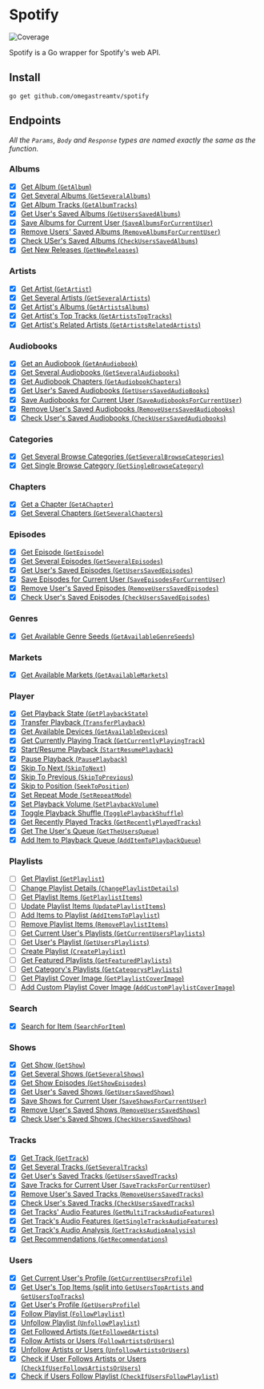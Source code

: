 # Spotify

![Coverage](https://img.shields.io/badge/Coverage-68.3%25-yellow)

Spotify is a Go wrapper for Spotify's web API.

## Install

```cli
go get github.com/omegastreamtv/spotify
```

## Endpoints

_All the `Params`, `Body` and `Response` types are named exactly the same as the function._

### Albums

- [x] [Get Album (`GetAlbum`)](https://developer.spotify.com/documentation/web-api/reference/get-an-album)
- [x] [Get Several Albums (`GetSeveralAlbums`)](https://developer.spotify.com/documentation/web-api/reference/get-multiple-albums)
- [x] [Get Album Tracks (`GetAlbumTracks`)](https://developer.spotify.com/documentation/web-api/reference/get-an-albums-tracks)
- [x] [Get User's Saved Albums (`GetUsersSavedAlbums`)](https://developer.spotify.com/documentation/web-api/reference/get-users-saved-albums)
- [x] [Save Albums for Current User (`SaveAlbumsForCurrentUser`)](https://developer.spotify.com/documentation/web-api/reference/save-albums-user)
- [x] [Remove Users' Saved Albums (`RemoveAlbumsForCurrentUser`)](https://developer.spotify.com/documentation/web-api/reference/remove-albums-user)
- [x] [Check USer's Saved Albums (`CheckUsersSavedAlbums`)](https://developer.spotify.com/documentation/web-api/reference/check-users-saved-albums)
- [x] [Get New Releases (`GetNewReleases`)](https://developer.spotify.com/documentation/web-api/reference/get-new-releases)

### Artists

- [x] [Get Artist (`GetArtist`)](https://developer.spotify.com/documentation/web-api/reference/get-an-artist)
- [x] [Get Several Artists (`GetSeveralArtists`)](https://developer.spotify.com/documentation/web-api/reference/get-multiple-artists)
- [x] [Get Artist's Albums (`GetArtistsAlbums`)](https://developer.spotify.com/documentation/web-api/reference/get-an-artists-albums)
- [x] [Get Artist's Top Tracks (`GetArtistsTopTracks`)](https://developer.spotify.com/documentation/web-api/reference/get-an-artists-top-tracks)
- [x] [Get Artist's Related Artists (`GetArtistsRelatedArtists`)](https://developer.spotify.com/documentation/web-api/reference/get-an-artists-related-artists)

### Audiobooks

- [x] [Get an Audiobook (`GetAnAudiobook`)](https://developer.spotify.com/documentation/web-api/reference/get-an-audiobook)
- [x] [Get Several Audiobooks (`GetSeveralAudiobooks`)](https://developer.spotify.com/documentation/web-api/reference/get-multiple-audiobooks)
- [x] [Get Audiobook Chapters (`GetAudiobookChapters`)](https://developer.spotify.com/documentation/web-api/reference/get-audiobook-chapters)
- [x] [Get User's Saved Audiobooks (`GetUsersSavedAudioBooks`)](https://developer.spotify.com/documentation/web-api/reference/get-users-saved-audiobooks)
- [x] [Save Audiobooks for Current User (`SaveAudiobooksForCurrentUser`)](https://developer.spotify.com/documentation/web-api/reference/save-audiobooks-user)
- [x] [Remove User's Saved Audiobooks (`RemoveUsersSavedAudiobooks`)](https://developer.spotify.com/documentation/web-api/reference/remove-audiobooks-user)
- [x] [Check User's Saved Audiobooks (`CheckUsersSavedAudiobooks`)](https://developer.spotify.com/documentation/web-api/reference/check-users-saved-audiobooks)

### Categories

- [x] [Get Several Browse Categories (`GetSeveralBrowseCategories`)](https://developer.spotify.com/documentation/web-api/reference/get-categories)
- [x] [Get Single Browse Category (`GetSingleBrowseCategory`)](https://developer.spotify.com/documentation/web-api/reference/get-a-category)

### Chapters

- [x] [Get a Chapter (`GetAChapter`)](https://developer.spotify.com/documentation/web-api/reference/get-a-chapter)
- [x] [Get Several Chapters (`GetSeveralChapters`)](https://developer.spotify.com/documentation/web-api/reference/get-several-chapters)

### Episodes

- [x] [Get Episode (`GetEpisode`)](https://developer.spotify.com/documentation/web-api/reference/get-an-episode)
- [x] [Get Several Episodes (`GetSeveralEpisodes`)](<[url](https://developer.spotify.com/documentation/web-api/reference/get-multiple-episodes)>)
- [x] [Get User's Saved Episodes (`GetUsersSavedEpisodes`)](https://developer.spotify.com/documentation/web-api/reference/get-users-saved-episodes)
- [x] [Save Episodes for Current User (`SaveEpisodesForCurrentUser`)](https://developer.spotify.com/documentation/web-api/reference/save-episodes-user)
- [x] [Remove User's Saved Episodes (`RemoveUsersSavedEpisodes`)](https://developer.spotify.com/documentation/web-api/reference/remove-episodes-user)
- [x] [Check User's Saved Episodes (`CheckUsersSavedEpisodes`)](https://developer.spotify.com/documentation/web-api/reference/check-users-saved-episodes)

### Genres

- [x] [Get Available Genre Seeds (`GetAvailableGenreSeeds`)](https://developer.spotify.com/documentation/web-api/reference/get-recommendation-genres)

### Markets

- [x] [Get Available Markets (`GetAvailableMarkets`)](https://developer.spotify.com/documentation/web-api/reference/get-available-markets)

### Player

- [x] [Get Playback State (`GetPlaybackState`)](https://developer.spotify.com/documentation/web-api/reference/get-information-about-the-users-current-playback)
- [x] [Transfer Playback (`TransferPlayback`)](https://developer.spotify.com/documentation/web-api/reference/transfer-a-users-playback)
- [x] [Get Available Devices (`GetAvailableDevices`)](https://developer.spotify.com/documentation/web-api/reference/get-a-users-available-devices)
- [x] [Get Currently Playing Track (`GetCurrentlyPlayingTrack`)](https://developer.spotify.com/documentation/web-api/reference/get-the-users-currently-playing-track)
- [x] [Start/Resume Playback (`StartResumePlayback`)](https://developer.spotify.com/documentation/web-api/reference/start-a-users-playback)
- [x] [Pause Playback (`PausePlayback`)](https://developer.spotify.com/documentation/web-api/reference/pause-a-users-playback)
- [x] [Skip To Next (`SkipToNext`)](https://developer.spotify.com/documentation/web-api/reference/skip-users-playback-to-next-track)
- [x] [Skip To Previous (`SkipToPrevious`)](https://developer.spotify.com/documentation/web-api/reference/skip-users-playback-to-previous-track)
- [x] [Skip to Position (`SeekToPosition`)](https://developer.spotify.com/documentation/web-api/reference/seek-to-position-in-currently-playing-track)
- [x] [Set Repeat Mode (`SetRepeatMode`)](https://developer.spotify.com/documentation/web-api/reference/set-repeat-mode-on-users-playback)
- [x] [Set Playback Volume (`SetPlaybackVolume`)](https://developer.spotify.com/documentation/web-api/reference/set-volume-for-users-playback)
- [x] [Toggle Playback Shuffle (`TogglePlaybackShuffle`)](https://developer.spotify.com/documentation/web-api/reference/toggle-shuffle-for-users-playback)
- [x] [Get Recently Played Tracks (`GetRecentlyPlayedTracks`)](https://developer.spotify.com/documentation/web-api/reference/get-recently-played)
- [x] [Get The User's Queue (`GetTheUsersQueue`)](https://developer.spotify.com/documentation/web-api/reference/get-queue)
- [x] [Add Item to Playback Queue (`AddItemToPlaybackQueue`)](https://developer.spotify.com/documentation/web-api/reference/add-to-queue)

### Playlists

- [ ] [Get Playlist (`GetPlaylist`)](https://developer.spotify.com/documentation/web-api/reference/get-playlist)
- [ ] [Change Playlist Details (`ChangePlaylistDetails`)](https://developer.spotify.com/documentation/web-api/reference/change-playlist-details)
- [ ] [Get Playlist Items (`GetPlaylistItems`)](https://developer.spotify.com/documentation/web-api/reference/get-playlists-tracks)
- [ ] [Update Playlist Items (`UpdatePlaylistItems`)](https://developer.spotify.com/documentation/web-api/reference/reorder-or-replace-playlists-tracks)
- [ ] [Add Items to Playlist (`AddItemsToPlaylist`)](https://developer.spotify.com/documentation/web-api/reference/add-tracks-to-playlist)
- [ ] [Remove Playlist Items (`RemovePlaylistItems`)](https://developer.spotify.com/documentation/web-api/reference/remove-tracks-playlist)
- [ ] [Get Current User's Playlists (`GetCurrentUsersPlaylists`)](https://developer.spotify.com/documentation/web-api/reference/get-a-list-of-current-users-playlists)
- [ ] [Get User's Playlist (`GetUsersPlaylists`)](https://developer.spotify.com/documentation/web-api/reference/get-list-users-playlists)
- [ ] [Create Playlist (`CreatePlaylist`)](https://developer.spotify.com/documentation/web-api/reference/create-playlist)
- [ ] [Get Featured Playlists (`GetFeaturedPlaylists`)](https://developer.spotify.com/documentation/web-api/reference/get-featured-playlists)
- [ ] [Get Category's Playlists (`GetCategorysPlaylists`)](https://developer.spotify.com/documentation/web-api/reference/get-a-categories-playlists)
- [ ] [Get Playlist Cover Image (`GetPlaylistCoverImage`)](https://developer.spotify.com/documentation/web-api/reference/get-playlist-cover)
- [ ] [Add Custom Playlist Cover Image (`AddCustomPlaylistCoverImage`)](https://developer.spotify.com/documentation/web-api/reference/upload-custom-playlist-cover)

### Search

- [x] [Search for Item (`SearchForItem`)](https://developer.spotify.com/documentation/web-api/reference/search)

### Shows

- [x] [Get Show (`GetShow`)](https://developer.spotify.com/documentation/web-api/reference/get-a-show)
- [x] [Get Several Shows (`GetSeveralShows`)](https://developer.spotify.com/documentation/web-api/reference/get-multiple-shows)
- [x] [Get Show Episodes (`GetShowEpisodes`)](https://developer.spotify.com/documentation/web-api/reference/get-a-shows-episodes)
- [x] [Get User's Saved Shows (`GetUsersSavedShows`)](https://developer.spotify.com/documentation/web-api/reference/get-users-saved-shows)
- [x] [Save Shows for Current User (`SaveShowsForCurrentUser`)](https://developer.spotify.com/documentation/web-api/reference/save-shows-user)
- [x] [Remove User's Saved Shows (`RemoveUsersSavedShows`)](https://developer.spotify.com/documentation/web-api/reference/remove-shows-user)
- [x] [Check User's Saved Shows (`CheckUsersSavedShows`)](https://developer.spotify.com/documentation/web-api/reference/check-users-saved-shows)

### Tracks

- [x] [Get Track (`GetTrack`)](https://developer.spotify.com/documentation/web-api/reference/get-track)
- [x] [Get Several Tracks (`GetSeveralTracks`)](https://developer.spotify.com/documentation/web-api/reference/get-several-tracks)
- [x] [Get User's Saved Tracks (`GetUsersSavedTracks`)](https://developer.spotify.com/documentation/web-api/reference/get-users-saved-tracks)
- [x] [Save Tracks for Current User (`SaveTracksForCurrentUser`)](https://developer.spotify.com/documentation/web-api/reference/save-tracks-user)
- [x] [Remove User's Saved Tracks (`RemoveUsersSavedTracks`)](https://developer.spotify.com/documentation/web-api/reference/remove-tracks-user)
- [x] [Check User's Saved Tracks (`CheckUsersSavedTracks`)](https://developer.spotify.com/documentation/web-api/reference/check-users-saved-tracks)
- [x] [Get Tracks' Audio Features (`GetMultiTracksAudioFeatures`)](https://developer.spotify.com/documentation/web-api/reference/get-several-audio-features)
- [x] [Get Track's Audio Features (`GetSingleTracksAudioFeatures`)](https://developer.spotify.com/documentation/web-api/reference/get-audio-features)
- [x] [Get Track's Audio Analysis (`GetTracksAudioAnalysis`)](https://developer.spotify.com/documentation/web-api/reference/get-audio-analysis)
- [x] [Get Recommendations (`GetRecommendations`)](https://developer.spotify.com/documentation/web-api/reference/get-recommendations)

### Users

- [x] [Get Current User's Profile (`GetCurrentUsersProfile`)](https://developer.spotify.com/documentation/web-api/reference/get-current-users-profile)
- [x] [Get User's Top Items (split into `GetUsersTopArtists` and `GetUsersTopTracks`)](https://developer.spotify.com/documentation/web-api/reference/get-users-top-artists-and-tracks)
- [x] [Get User's Profile (`GetUsersProfile`)](https://developer.spotify.com/documentation/web-api/reference/get-users-profile)
- [x] [Follow Playlist (`FollowPlaylist`)](https://developer.spotify.com/documentation/web-api/reference/follow-playlist)
- [x] [Unfollow Playlist (`UnfollowPlaylist`)](https://developer.spotify.com/documentation/web-api/reference/unfollow-playlist)
- [x] [Get Followed Artists (`GetFollowedArtists`)](https://developer.spotify.com/documentation/web-api/reference/get-followed)
- [x] [Follow Artists or Users (`FollowArtistsOrUsers`)](https://developer.spotify.com/documentation/web-api/reference/follow-artists-users)
- [x] [Unfollow Artists or Users (`UnfollowArtistsOrUsers`)](https://developer.spotify.com/documentation/web-api/reference/unfollow-artists-users)
- [x] [Check if User Follows Artists or Users (`CheckIfUserFollowsArtistsOrUsers`)](https://developer.spotify.com/documentation/web-api/reference/check-current-user-follows)
- [x] [Check if Users Follow Playlist (`CheckIfUsersFollowPlaylist`)](https://developer.spotify.com/documentation/web-api/reference/check-if-user-follows-playlist)
